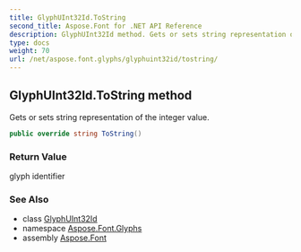 ```yaml
---
title: GlyphUInt32Id.ToString
second_title: Aspose.Font for .NET API Reference
description: GlyphUInt32Id method. Gets or sets string representation of the integer value
type: docs
weight: 70
url: /net/aspose.font.glyphs/glyphuint32id/tostring/
---
```

## GlyphUInt32Id.ToString method

Gets or sets string representation of the integer value.

```csharp
public override string ToString()
```

### Return Value

glyph identifier

### See Also

* class [GlyphUInt32Id](../)
* namespace [Aspose.Font.Glyphs](../../../aspose.font.glyphs/)
* assembly [Aspose.Font](../../../)


